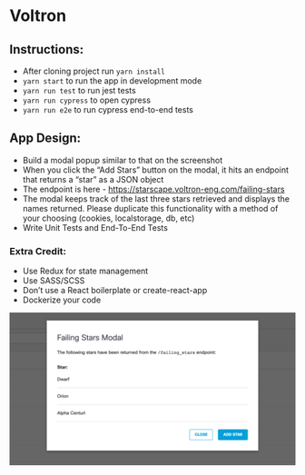# Voltron

## Instructions:

- After cloning project run `yarn install`
- `yarn start` to run the app in development mode
- `yarn run test` to run jest tests
- `yarn run cypress` to open cypress
- `yarn run e2e` to run cypress end-to-end tests

## App Design:

- Build a modal popup similar to that on the screenshot
- When you click the “Add Stars” button on the modal, it hits an endpoint that returns a “star” as a JSON object 
- The endpoint is here - https://starscape.voltron-eng.com/failing-stars
- The modal keeps track of the last three stars retrieved and displays the names returned.  Please duplicate this functionality with a method of your choosing (cookies, localstorage, db, etc)
- Write Unit Tests and End-To-End Tests

### Extra Credit:

 - Use Redux for state management
 - Use SASS/SCSS
 - Don’t use a React boilerplate or create-react-app
 - Dockerize your code

![sample](static/FailingStarModal.png) 
